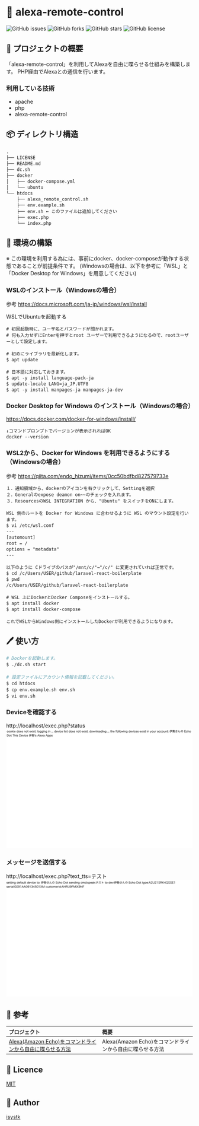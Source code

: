 # 🌙 alexa-remote-control

![GitHub issues](https://img.shields.io/github/issues/isystk/alexa-remote-control)
![GitHub forks](https://img.shields.io/github/forks/isystk/alexa-remote-control)
![GitHub stars](https://img.shields.io/github/stars/isystk/alexa-remote-control)
![GitHub license](https://img.shields.io/github/license/isystk/alexa-remote-control)

## 📗 プロジェクトの概要

「alexa-remote-control」を利用してAlexaを自由に喋らせる仕組みを構築します。
PHP経由でAlexaとの通信を行います。

### 利用している技術

- apache
- php
- alexa-remote-control

## 📦 ディレクトリ構造
```
.
├── LICENSE
├── README.md
├── dc.sh
├── docker
│   ├── docker-compose.yml
│   └── ubuntu
└── htdocs
    ├── alexa_remote_control.sh
    ├── env.example.sh
    ├── env.sh ← このファイルは追加してください
    ├── exec.php
    └── index.php
```

## 🔧 環境の構築

※ この環境を利用する為には、事前にdocker、docker-composeが動作する状態であることが前提条件です。
(Windowsの場合は、以下を参考に「WSL」と「Docker Desktop for Windows」を用意してください)

### WSLのインストール（Windowsの場合）
参考
https://docs.microsoft.com/ja-jp/windows/wsl/install

WSLでUbuntuを起動する
```
# 初回起動時に、ユーザ名とパスワードが聞かれます。
# 何も入力せずにEnterを押すとroot ユーザーで利用できるようになるので、rootユーザーとして設定します。

# 初めにライブラリを最新化します。
$ apt update

# 日本語に対応しておきます。
$ apt -y install language-pack-ja
$ update-locale LANG=ja_JP.UTF8
$ apt -y install manpages-ja manpages-ja-dev
```

### Docker Desktop for Windows のインストール（Windowsの場合）

https://docs.docker.com/docker-for-windows/install/
```
↓コマンドプロンプトでバージョンが表示されればOK
docker --version
```

### WSL2から、Docker for Windows を利用できるようにする（Windowsの場合）
参考
https://qiita.com/endo_hizumi/items/0cc50bdfbd827579733e
```
１．通知領域から、dockerのアイコンを右クリックして、Settingを選択
２．Generalのexpose deamon on~~のチェックを入れます。
３．ResourcesのWSL INTEGRATION から、"Ubuntu" をスイッチをONにします。

WSL 側のルートを Docker for Windows に合わせるように WSL のマウント設定を行います。
$ vi /etc/wsl.conf
---
[automount]
root = /
options = "metadata"
---

以下のように Cドライブのパスが"/mnt/c/"→"/c/" に変更されていれば正常です。
$ cd /c/Users/USER/github/laravel-react-boilerplate
$ pwd
/c/Users/USER/github/laravel-react-boilerplate

# WSL 上にDockerとDocker Composeをインストールする。
$ apt install docker
$ apt install docker-compose

これでWSLからWindows側にインストールしたDockerが利用できるようになります。
```

## 🖊️ 使い方

```bash
# Dockerを起動します。
$ ./dc.sh start

# 設定ファイルにアカウント情報を記載してください。
$ cd htdocs
$ cp env.example.sh env.sh
$ vi env.sh
```

### Deviceを確認する
http://localhost/exec.php?status
![status](./status.png "status")

### メッセージを送信する
http://localhost/exec.php?text_tts=テスト
![message](./message.png "message")

## 🔗 参考

| プロジェクト| 概要|
| :---------------------------------------| :-------------------------------|
| [Alexa(Amazon Echo)をコマンドラインから自由に喋らせる方法](https://qiita.com/shge/items/169de61c8f246d26c110)| Alexa(Amazon Echo)をコマンドラインから自由に喋らせる方法|


## 🎫 Licence

[MIT](https://github.com/isystk/alexa-remote-control/blob/master/LICENSE)

## 👀 Author

[isystk](https://github.com/isystk)
